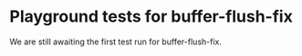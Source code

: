 # Playground tests for buffer-flush-fix
We are still awaiting the first test run for buffer-flush-fix.
